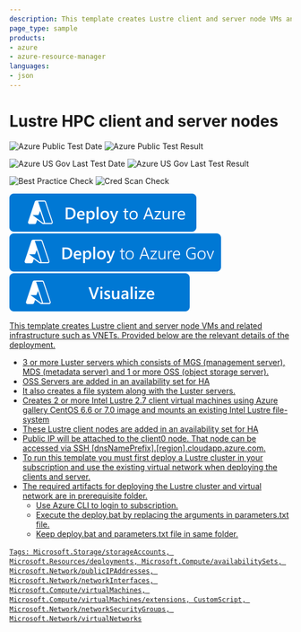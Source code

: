 ```yaml
---
description: This template creates Lustre client and server node VMs and related infrastructure such as VNETs
page_type: sample
products:
- azure
- azure-resource-manager
languages:
- json
---
```

# Lustre HPC client and server nodes

![Azure Public Test Date](https://azurequickstartsservice.blob.core.windows.net/badges/application-workloads/intel-lustre/intel-lustre-client-server/PublicLastTestDate.svg)
![Azure Public Test Result](https://azurequickstartsservice.blob.core.windows.net/badges/application-workloads/intel-lustre/intel-lustre-client-server/PublicDeployment.svg)

![Azure US Gov Last Test Date](https://azurequickstartsservice.blob.core.windows.net/badges/application-workloads/intel-lustre/intel-lustre-client-server/FairfaxLastTestDate.svg)
![Azure US Gov Last Test Result](https://azurequickstartsservice.blob.core.windows.net/badges/application-workloads/intel-lustre/intel-lustre-client-server/FairfaxDeployment.svg)

![Best Practice Check](https://azurequickstartsservice.blob.core.windows.net/badges/application-workloads/intel-lustre/intel-lustre-client-server/BestPracticeResult.svg)
![Cred Scan Check](https://azurequickstartsservice.blob.core.windows.net/badges/application-workloads/intel-lustre/intel-lustre-client-server/CredScanResult.svg)

[![Deploy To Azure](https://raw.githubusercontent.com/Azure/azure-quickstart-templates/master/1-CONTRIBUTION-GUIDE/images/deploytoazure.svg?sanitize=true)](https://portal.azure.com/#create/Microsoft.Template/uri/https%3A%2F%2Fraw.githubusercontent.com%2FAzure%2Fazure-quickstart-templates%2Fmaster%2Fapplication-workloads%2Fintel-lustre%2Fintel-lustre-client-server%2Fazuredeploy.json)
[![Deploy To Azure US Gov](https://raw.githubusercontent.com/Azure/azure-quickstart-templates/master/1-CONTRIBUTION-GUIDE/images/deploytoazuregov.svg?sanitize=true)](https://portal.azure.us/#create/Microsoft.Template/uri/https%3A%2F%2Fraw.githubusercontent.com%2FAzure%2Fazure-quickstart-templates%2Fmaster%2Fapplication-workloads%2Fintel-lustre%2Fintel-lustre-client-server%2Fazuredeploy.json)
[![Visualize](https://raw.githubusercontent.com/Azure/azure-quickstart-templates/master/1-CONTRIBUTION-GUIDE/images/visualizebutton.svg?sanitize=true)](http://armviz.io/#/?load=https%3A%2F%2Fraw.githubusercontent.com%2FAzure%2Fazure-quickstart-templates%2Fmaster%2Fapplication-workloads%2Fintel-lustre%2Fintel-lustre-client-server%2Fazuredeploy.json)

<a href="http://armviz.io/#/?load=azuredeploy.json" target="_blank">

This template creates Lustre client and server node VMs and related infrastructure such as VNETs. Provided below are the relevant details of the deployment.

* 3 or more Luster servers which consists of MGS (management server), MDS (metadata server) and 1 or more OSS (object storage server).
* OSS Servers are added in an availability set for HA
* It also creates a file system along with the Luster servers.
* Creates 2 or more Intel Lustre 2.7 client virtual machines using Azure gallery CentOS 6.6 or 7.0 image and mounts an existing Intel Lustre file-system
* These Lustre client nodes are added in an availability set for HA
* Public IP will be attached to the client0 node. That node can be accessed via SSH [dnsNamePrefix].[region].cloudapp.azure.com.
* To run this template you must first deploy a Lustre cluster in your subscription and use the existing virtual network when deploying the clients and server.
* The required artifacts for deploying the Lustre cluster and virtual network are in prerequisite folder.
  * Use Azure CLI to login to subscription.
  * Execute the deploy.bat by replacing the arguments in parameters.txt file.
  * Keep deploy.bat and parameters.txt file in same folder.

`Tags: Microsoft.Storage/storageAccounts, Microsoft.Resources/deployments, Microsoft.Compute/availabilitySets, Microsoft.Network/publicIPAddresses, Microsoft.Network/networkInterfaces, Microsoft.Compute/virtualMachines, Microsoft.Compute/virtualMachines/extensions, CustomScript, Microsoft.Network/networkSecurityGroups, Microsoft.Network/virtualNetworks`

